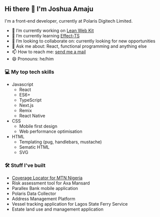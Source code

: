 ## Hi there 👋 I'm Joshua Amaju

I'm a front-end developer, currently at Polaris Digitech Limited.

- 🔭 I’m currently working on [Lean Web Kit](https://github.com/theleanweb/kit/tree/main/packages/core)
- 🌱 I’m currently learning [Effect-TS](https://www.effect.website/)
- 👯 I’m looking to collaborate on: currently looking for new opportunities
- 💬 Ask me about: React, functional programming and anything else
- 📫 How to reach me: <a href="mailto:joshsemail4work@gmail.com">send me a mail</a>
- 😄 Pronouns: he/him

### 💻 My top tech skills
- Javascript
  - React
  - ES6+
  - TypeScript
  - Next.js
  - Remix
  - React Native
- CSS
  - Mobile first design
  - Web performance optimisation
- HTML
  - Templating (pug, handlebars, mustache)
  - Sematic HTML
  - SVG

### 🛠️ Stuff I've built
- [Coverage Locator for MTN Nigeria](https://coverage.mtn.ng/)
- Risk assessment tool for Axa Mansard
- Parallex Bank mobile application
- Polaris Data Collector
- Address Management Platform
- Vessel tracking application for Lagos State Ferry Service
- Estate land use and management application

